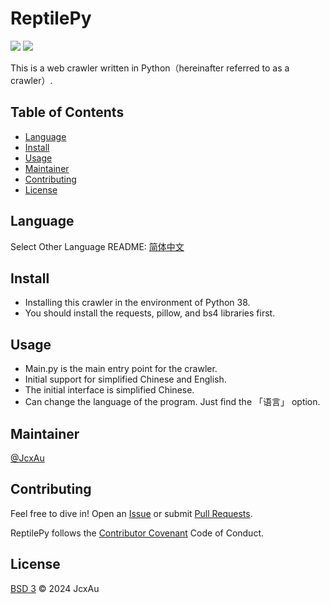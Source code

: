 # ReptilePy
![](https://img.shields.io/badge/Programming_Language-Python-blue)
![](https://img.shields.io/badge/Program_category-Web_crawler-green)

This is a web crawler written in Python（hereinafter referred to as a crawler）.

## Table of Contents
  - [Language](#Language)
  - [Install](#install)
  - [Usage](#usage)
  - [Maintainer](#maintainer)
  - [Contributing](#contributing)
  - [License](#license)

## Language
Select Other Language README: [简体中文](README-Chinese(simplified).md)

## Install
   - Installing this crawler in the environment of Python 38.
   - You should install the requests, pillow, and bs4 libraries first.

## Usage
  - Main.py is the main entry point for the crawler.
  - Initial support for simplified Chinese and English.
  - The initial interface is simplified Chinese.
  - Can change the language of the program. Just find the 「语言」 option.

## Maintainer
[@JcxAu](https://github.com/JcxAu)

## Contributing
Feel free to dive in! Open an [Issue](https://github.com/JcxAu/ReptilePy/issues/new) or submit [Pull Requests](https://github.com/JcxAu/ReptilePy/pulls).

ReptilePy follows the [Contributor Covenant](https://www.contributor-covenant.org/version/2/1/code_of_conduct/) Code of Conduct.

## License
[BSD 3](LICENSE) © 2024 JcxAu

